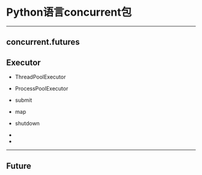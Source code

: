 # Python语言concurrent包


---
## concurrent.futures


## Executor
- ThreadPoolExecutor
- ProcessPoolExecutor



- submit
- map
- shutdown
-
-

---

## Future